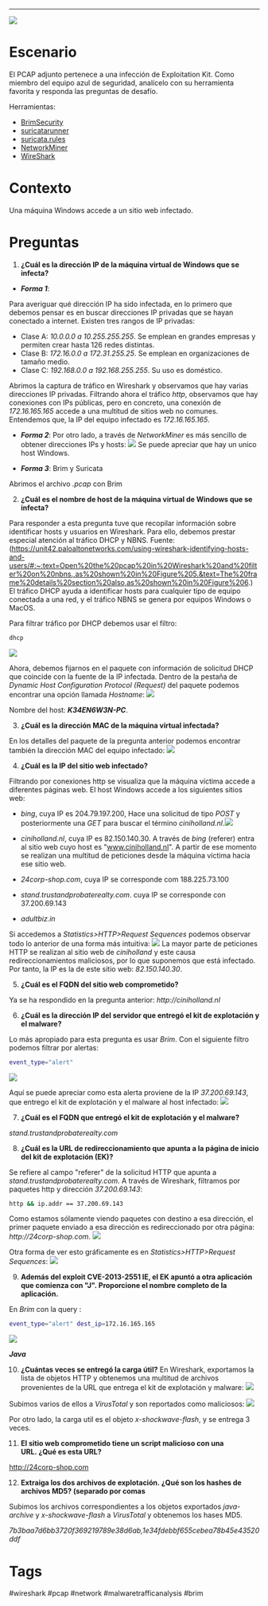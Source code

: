 ----
![](attachment/5655974c134ef28b1b37f27264de2f18.png)
# Escenario

El PCAP adjunto pertenece a una infección de Exploitation Kit. Como miembro del equipo azul de seguridad, analícelo con su herramienta favorita y responda las preguntas de desafío.

Herramientas:
- [BrimSecurity](https://www.brimsecurity.com/)
- [suricatarunner](https://github.com/brimsec/build-suricata/releases/tag/v5.0.3-brim1)
- [suricata.rules](https://download.cyberdefenders.org/BlueYard/misc/suricata.zip)
- [NetworkMiner](https://www.netresec.com/?page=networkminer)
- [WireShark](https://www.wireshark.org/)

# Contexto 

Una máquina Windows accede a un sitio web infectado.


# Preguntas

1. **¿Cuál es la dirección IP de la máquina virtual de Windows que se infecta?**

- **_Forma 1_**:

Para averiguar qué dirección IP ha sido infectada, en lo primero que debemos pensar es en buscar direcciones IP privadas que se hayan conectado a internet. Existen tres rangos de IP privadas:
- Clase A: _10.0.0.0 a 10.255.255.255_. Se emplean en grandes empresas y permiten crear hasta 126 redes distintas.
- Clase B: _172.16.0.0 a 172.31.255.25_. Se emplean en organizaciones de tamaño medio.
- Clase C: _192.168.0.0 a 192.168.255.255_. Su uso es doméstico.

Abrimos la captura de tráfico en Wireshark y observamos que hay varias direcciones IP privadas. Filtrando ahora el tráfico _http_, observamos que hay conexiones con IPs públicas, pero en concreto, una conexión de _172.16.165.165_  accede a una multitud de sitios web no comunes.
Entendemos que, la IP del equipo infectado es _172.16.165.165_.

- **_Forma 2_**:
Por otro lado, a través de _NetworkMiner_ es más sencillo de obtener direcciones IPs y hosts:
![](attachment/11884b020f355ce5a690862abbbf8882.png)
Se puede apreciar que hay un unico host Windows.

- **_Forma 3_**: Brim y Suricata

Abrimos el archivo _.pcap_ con Brim

2. **¿Cuál es el nombre de host de la máquina virtual de Windows que se infecta?**

Para responder a esta pregunta tuve que recopilar información sobre identificar hosts y usuarios en Wireshark. Para ello, debemos prestar especial atención al tráfico DHCP y NBNS. Fuente: (https://unit42.paloaltonetworks.com/using-wireshark-identifying-hosts-and-users/#:~:text=Open%20the%20pcap%20in%20Wireshark%20and%20filter%20on%20nbns.,as%20shown%20in%20Figure%205.&text=The%20frame%20details%20section%20also,as%20shown%20in%20Figure%206.)
El tráfico DHCP ayuda a identificar hosts para cualquier tipo de equipo conectada a una red, y el tráfico NBNS se genera por equipos Windows o MacOS.

Para filtrar tráfico por DHCP debemos usar el filtro:
```bash
dhcp
```
![](attachment/c36d07cd8a9453b279c689dca5a57a70.png)

Ahora, debemos fijarnos en el paquete con información de solicitud DHCP que coincide con la fuente de la IP infectada. Dentro de la pestaña de _Dynamic Host Configuration Protocol (Request)_ del paquete podemos encontrar una opción llamada _Hostname_:
![](attachment/e10825eaab1285340fc79d77b3456ea0.png)

Nombre del host: **_K34EN6W3N-PC_**.

3. **¿Cuál es la dirección MAC de la máquina virtual infectada?**

En los detalles del paquete de la pregunta anterior podemos encontrar también la dirección MAC del equipo infectado:
![](attachment/42ae755ce641b6361a5f8a4d4017c1b4.png)

4. **¿Cuál es la IP del sitio web infectado?**

Filtrando por conexiones http se visualiza que la máquina víctima accede a diferentes páginas web.
El host Windows accede a los siguientes sitios web:
- _bing_, cuya IP es 204.79.197.200, Hace una solicitud de tipo _POST_ y posteriormente una _GET_ para buscar el término _ciniholland.nl_.![](attachment/81989b471a5d6075eb64daca2ca2a313.png)

- _ciniholland.nl_, cuya IP es 82.150.140.30. A través de _bing_ (referer) entra al sitio web cuyo host es "www.ciniholland.nl". A partir de ese momento se realizan una multitud de peticiones desde la máquina víctima hacia ese sitio web.
- _24corp-shop.com_, cuya IP se corresponde com 188.225.73.100
- _stand.trustandprobaterealty.com_. cuya IP se corresponde con 37.200.69.143
- _adultbiz.in_

Si accedemos a _Statistics>HTTP>Request Sequences_ podemos observar todo lo anterior de una forma más intuitiva:
![](attachment/45f56ce6b8a8360185d419835aa2f659.png)
La mayor parte de peticiones HTTP se realizan al sitio web de _ciniholland_ y este causa redireccionamientos maliciosos, por lo que suponemos que está infectado. Por tanto, la IP es la de este sitio web: _82.150.140.30_.


5. **¿Cuál es el FQDN del sitio web comprometido?**

Ya se ha respondido en la pregunta anterior: _http://ciniholland.nl_

6. **¿Cuál es la dirección IP del servidor que entregó el kit de explotación y el malware?**

Lo más apropiado para esta pregunta es usar _Brim_. Con el siguiente filtro podemos filtrar por alertas:
```bash
event_type="alert"
```
![](attachment/0bc67ea7c03b25703c2e4c22173cfff4.png)

Aquí se puede apreciar como esta alerta proviene de la IP _37.200.69.143_, que entrego el kit de explotación y el malware al host infectado:
![](attachment/f42a61e74c9e8c59e5e7145b9a443cc6.png)

7. **¿Cuál es el FQDN que entregó el kit de explotación y el malware?**

_stand.trustandprobaterealty.com_

8. **¿Cuál es la URL de redireccionamiento que apunta a la página de inicio del kit de explotación (EK)?**

Se refiere al campo "referer" de la solicitud HTTP que apunta a _stand.trustandprobaterealty.com_. A través de Wireshark, filtramos por paquetes http y dirección _37.200.69.143_:
```bash
http && ip.addr == 37.200.69.143
```

Como estamos sólamente viendo paquetes con destino a esa dirección, el primer paquete enviado a esa dirección es redireccionado por otra página: _http://24corp-shop.com_. 
![](attachment/3c53ad587fce8445fc4cf1d5d0c11cd9.png)

Otra forma de ver esto gráficamente es en _Statistics>HTTP>Request Sequences_:
![](attachment/931f39c42bde33ae7240e4a8bcf1ac52.png)

9. **Además del exploit CVE-2013-2551 IE, el EK apuntó a otra aplicación que comienza con "J". Proporcione el nombre completo de la aplicación.**

En _Brim_ con la query :
```bash
event_type="alert" dest_ip=172.16.165.165
```
![](attachment/ce1878f272831123d32589cfd3c04cbe.png)

**_Java_**

10. **¿Cuántas veces se entregó la carga útil?**
En Wireshark, exportamos la lista de objetos HTTP y obtenemos una multitud de archivos provenientes de la URL que entrega el kit de explotación y malware:
![](attachment/4d48f74d1bbc495666984bc9b405a12e.png)

Subimos varios de ellos a _VirusTotal_ y son reportados como maliciosos:
![](attachment/525e703921662c8d66cd42d601c60af5.png)

Por otro lado, la carga util es el objeto _x-shockwave-flash_, y se entrega 3 veces.

11. **El sitio web comprometido tiene un script malicioso con una URL. ¿Qué es esta URL?**

http://24corp-shop.com

12. **Extraiga los dos archivos de explotación. ¿Qué son los hashes de archivos MD5? (separado por comas**

Subimos los archivos correspondientes a los objetos exportados _java-archive_ y _x-shockwave-flash_ a _VirusTotal_ y obtenemos los hases MD5.

_7b3baa7d6bb3720f369219789e38d6ab,1e34fdebbf655cebea78b45e43520ddf_

# Tags

#wireshark #pcap #network #malwaretrafficanalysis #brim 